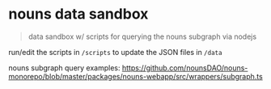 # nouns data sandbox

> data sandbox w/ scripts for querying the nouns subgraph via nodejs

run/edit the scripts in `/scripts` to update the JSON files in `/data`

nouns subgraph query examples:
https://github.com/nounsDAO/nouns-monorepo/blob/master/packages/nouns-webapp/src/wrappers/subgraph.ts
